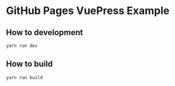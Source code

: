 # GitHub Pages VuePress Example

## How to development

```sh
yarn run dev
```

## How to build

```sh
yarn run build
```
